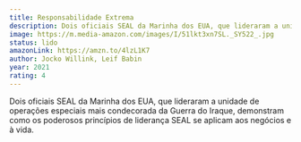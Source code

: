 ```yaml
---
title: Responsabilidade Extrema
description: Dois oficiais SEAL da Marinha dos EUA, que lideraram a unidade de operações especiais mais condecorada da Guerra do Iraque, demonstram como os poderosos princípios de liderança SEAL se aplicam aos negócios e à vida.
image: https://m.media-amazon.com/images/I/51lkt3xn7SL._SY522_.jpg
status: lido
amazonLink: https://amzn.to/4lzL1K7
author: Jocko Willink, Leif Babin
year: 2021
rating: 4
---
```


Dois oficiais SEAL da Marinha dos EUA, que lideraram a unidade de operações especiais mais condecorada da Guerra do Iraque, demonstram como os poderosos princípios de liderança SEAL se aplicam aos negócios e à vida.